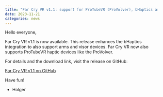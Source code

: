 ```yaml
---
title: "Far Cry VR v1.1: support for ProTubeVR (ProVolver), bHaptics arms and visor devices"
date: 2023-11-21
categories: news
---
```


Hello everyone,

Far Cry VR v1.1 is now available. This release enhances the bHaptics integration to also support arms and visor
devices. Far Cry VR now also supports ProTubeVR haptic devices like the ProVolver.

For details and the download link, visit the release on GitHub:

[Far Cry VR v1.1 on GitHub](https://github.com/fholger/farcry_vrmod/releases/tag/v1.1.0)

Have fun!

- Holger
